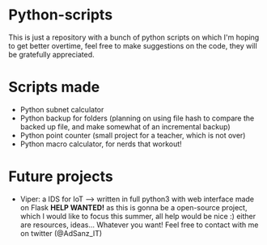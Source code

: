 # Python-scripts
This is just a repository with a bunch of python scripts on which I'm hoping to get better overtime, feel free to make suggestions on the code, they will be gratefully appreciated.

# Scripts made
* Python subnet calculator
* Python backup for folders (planning on using file hash to compare the backed up file, and make somewhat of an incremental backup)
* Python point counter (small project for a teacher, which is not over)
* Python macro calculator, for nerds that workout!

# Future projects
* Viper: a IDS for IoT --> written in full python3 with web interface made on Flask
**HELP WANTED!** as this is gonna be a open-source project, which I would like to focus this summer, all help would be nice :) either are resources, ideas... Whatever you want! Feel free to contact with me on twitter (@AdSanz_IT)

